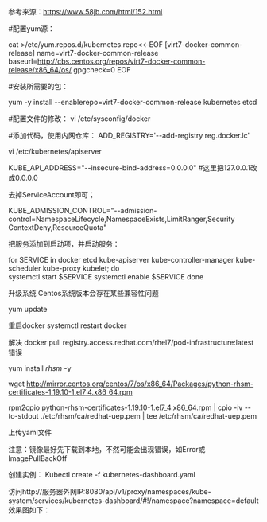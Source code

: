 
参考来源：https://www.58jb.com/html/152.html


#配置yum源：

cat >/etc/yum.repos.d/kubernetes.repo<<-EOF 
[virt7-docker-common-release] 
name=virt7-docker-common-release 
baseurl=http://cbs.centos.org/repos/virt7-docker-common-release/x86_64/os/ 
gpgcheck=0 
EOF

#安装所需要的包：

yum -y install --enablerepo=virt7-docker-common-release kubernetes etcd

#配置文件的修改：
vi /etc/sysconfig/docker

#添加代码，使用内网仓库：
ADD_REGISTRY='--add-registry reg.docker.lc'

vi /etc/kubernetes/apiserver

KUBE_API_ADDRESS="--insecure-bind-address=0.0.0.0"     #这里把127.0.0.1改成0.0.0.0 

去掉ServiceAccount即可；

KUBE_ADMISSION_CONTROL="--admission-control=NamespaceLifecycle,NamespaceExists,LimitRanger,Security 
ContextDeny,ResourceQuota"

把服务添加到启动项，并启动服务：

for SERVICE in docker etcd kube-apiserver kube-controller-manager kube-scheduler kube-proxy kubelet; do  
systemctl start $SERVICE 
    systemctl enable $SERVICE 
done

升级系统 Centos系统版本会存在某些兼容性问题

yum update

重启docker
systemctl restart docker

解决 docker pull registry.access.redhat.com/rhel7/pod-infrastructure:latest错误

yum install *rhsm* -y


wget http://mirror.centos.org/centos/7/os/x86_64/Packages/python-rhsm-certificates-1.19.10-1.el7_4.x86_64.rpm

rpm2cpio python-rhsm-certificates-1.19.10-1.el7_4.x86_64.rpm | cpio -iv --to-stdout ./etc/rhsm/ca/redhat-uep.pem | tee /etc/rhsm/ca/redhat-uep.pem



上传yaml文件



注意：镜像最好先下载到本地，不然可能会出现错误，如Error或ImagePullBackOff




创建实例：
Kubectl create -f kubernetes-dashboard.yaml



访问http://服务器外网IP:8080/api/v1/proxy/namespaces/kube-system/services/kubernetes-dashboard/#!/namespace?namespace=default
效果图如下：


